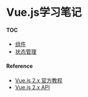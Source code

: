 # Vue.js学习笔记

#### TOC

* [组件](./components.md)
* [状态管理](./vuex.md)

#### Reference

* [Vue.js 2.x 官方教程](https://cn.vuejs.org/v2/guide/)
* [Vue.js 2.x API](https://cn.vuejs.org/v2/api/)